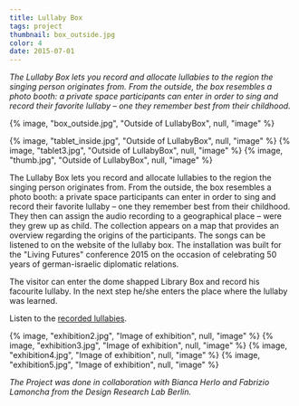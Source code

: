 ```yaml
---
title: Lullaby Box
tags: project
thumbnail: box_outside.jpg
color: 4
date: 2015-07-01
---
```


*The Lullaby Box lets you record and allocate lullabies to the region the singing person originates from. From the outside, the box resembles a photo booth: a private space participants can enter in order to sing and record their favorite lullaby – one they remember best from their childhood.*

<span class="more"></span>

{% image, "box_outside.jpg", "Outside of LullabyBox", null, "image" %}

<div class="gallery">
{% image, "tablet_inside.jpg", "Outside of LullabyBox", null, "image" %}
{% image, "tablet3.jpg", "Outside of LullabyBox", null, "image" %}
{% image, "thumb.jpg", "Outside of LullabyBox", null, "image" %}
</div>

The Lullaby Box lets you record and allocate lullabies to the region the singing person originates from. From the outside, the box resembles a photo booth: a private space participants can enter in order to sing and record their favorite lullaby – one they remember best from their childhood. They then can assign the audio recording to a geographical place – were they grew up as child. The collection appears on a map that provides an overview regarding the origins of the participants. The songs can be listened to on the website of the lullaby box. The installation was built for the "Living Futures" conference 2015 on the occasion of celebrating 50 years of german-israelic diplomatic relations.

The visitor can enter the dome shapped Library Box and record his facourite lullaby. In the next step he/she enters the place where the lullaby was learned.

Listen to the [recorded lullabies](http://projects.lu-re.de/lullaby/).

<div class="gallery">
{% image, "exhibition2.jpg", "Image of exhibition", null, "image" %}
{% image, "exhibition3.jpg", "Image of exhibition", null, "image" %}
{% image, "exhibition4.jpg", "Image of exhibition", null, "image" %}
{% image, "exhibition5.jpg", "Image of exhibition", null, "image" %}
</div>


*The Project was done in collaboration with Bianca Herlo and Fabrizio Lamoncha from the Design Research Lab Berlin.*
